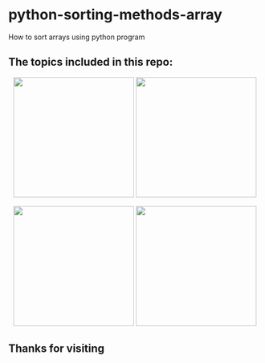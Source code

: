 # python-sorting-methods-array

How to sort arrays using python program

## The topics included in this repo:

<p align="center">
          <img width="240px" src="https://i9.ytimg.com/vi/_s6Up1Jou_E/mqdefault.jpg?v=641c79e4&sqp=CJzktKIG&rs=AOn4CLAprPZDmSizvHleltNWhFgsTHZEDA" />
          <img width="240px" src="https://i9.ytimg.com/vi/LuAn4IDMDSs/mqdefault.jpg?v=6425a6f8&sqp=CJzktKIG&rs=AOn4CLBAO0x_k1ptUIF1reukEC2s_MPuyw" />
</p>

<p align="center">
	<img width="240px" src="https://i9.ytimg.com/vi/WFtz9542wC0/mqdefault.jpg?v=642ed63c&sqp=CJzktKIG&rs=AOn4CLAWTRXizutIxXqeb4v0pyWYyHEVzw" />
	<img width="240px" src="https://i9.ytimg.com/vi/KLRDKCkx7vE/mqdefault.jpg?v=64381028&sqp=CJzktKIG&rs=AOn4CLBCaqWGMCUMvzt9AceJo4wYCjUxUA" />	
</p>

## Thanks for visiting 
